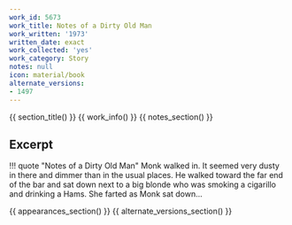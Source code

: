 ```yaml
---
work_id: 5673
work_title: Notes of a Dirty Old Man
work_written: '1973'
written_date: exact
work_collected: 'yes'
work_category: Story
notes: null
icon: material/book
alternate_versions:
- 1497
---
```


{{ section_title() }}
{{ work_info() }}
{{ notes_section() }}
## Excerpt
!!! quote "Notes of a Dirty Old Man"
    Monk walked in. It seemed very dusty in there and dimmer than in the usual places. He walked toward the far end of the bar and sat down next to a big blonde who was smoking a cigarillo and drinking a Hams. She farted as Monk sat down...

{{ appearances_section() }}
{{ alternate_versions_section() }}